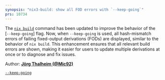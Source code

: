 ```yaml
---
synopsis: "nix3-build: show all FOD errors with `--keep-going`"
prs: 10734
---
```


The [`nix build`](@docroot@/command-ref/new-cli/nix3-build.md) command has been updated to improve the behavior of the [`--keep-going`] flag. Now, when `--keep-going` is used, all hash-mismatch errors of failing fixed-output derivations (FODs) are displayed, similar to the behavior of `nix build`. This enhancement ensures that all relevant build errors are shown, making it easier for users to update multiple derivations at once or to diagnose and fix issues.

Author: [**Jörg Thalheim (@Mic92)**](https://github.com/Mic92)

[`--keep-going`](@docroot@/command-ref/opt-common.md#opt-keep-going)
